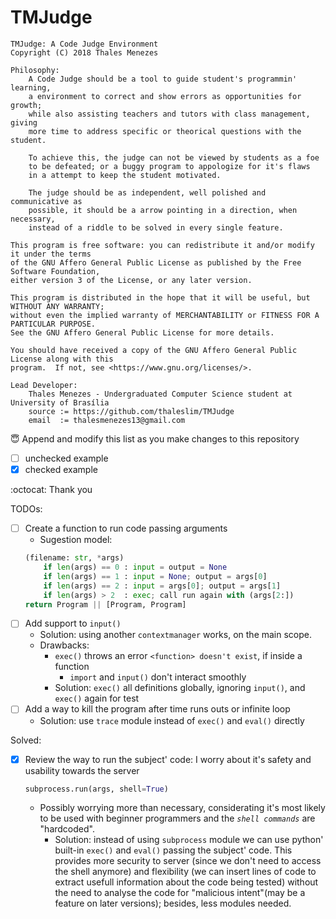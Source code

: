 # TMJudge

    TMJudge: A Code Judge Environment
    Copyright (C) 2018 Thales Menezes

    Philosophy:
        A Code Judge should be a tool to guide student's programmin' learning,
        a environment to correct and show errors as opportunities for growth;
        while also assisting teachers and tutors with class management, giving
        more time to address specific or theorical questions with the student.

        To achieve this, the judge can not be viewed by students as a foe
        to be defeated; or a buggy program to appologize for it's flaws
        in a attempt to keep the student motivated.
        
        The judge should be as independent, well polished and communicative as
        possible, it should be a arrow pointing in a direction, when necessary,
        instead of a riddle to be solved in every single feature.

    This program is free software: you can redistribute it and/or modify it under the terms
    of the GNU Affero General Public License as published by the Free Software Foundation,
    either version 3 of the License, or any later version.

    This program is distributed in the hope that it will be useful, but WITHOUT ANY WARRANTY;
    without even the implied warranty of MERCHANTABILITY or FITNESS FOR A PARTICULAR PURPOSE.
    See the GNU Affero General Public License for more details.

    You should have received a copy of the GNU Affero General Public License along with this
    program.  If not, see <https://www.gnu.org/licenses/>.

    Lead Developer:
        Thales Menezes - Undergraduated Computer Science student at University of Brasília
        source := https://github.com/thaleslim/TMJudge
        email  := thalesmenezes13@gmail.com

:innocent: Append and modify this list as you make changes to this repository

- [ ] unchecked example
- [x] checked example

:octocat: Thank you  

TODOs:
- [ ] Create a function to run code passing arguments
    - Sugestion model:
    ```python
    (filename: str, *args)
        if len(args) == 0 : input = output = None
        if len(args) == 1 : input = None; output = args[0]
        if len(args) == 2 : input = args[0]; output = args[1]
        if len(args) > 2  : exec; call run again with (args[2:])
    return Program || [Program, Program]
    ```
- [ ] Add support to `input()`
    - Solution: using another `contextmanager` works, on the main scope.
    - Drawbacks: 
        - `exec()` throws an error `<function> doesn't exist`, if inside a function
            - `import` and `input()` don't interact smoothly
        - Solution: `exec()` all definitions globally, ignoring `input()`, and `exec()` again for test
- [ ] Add a way to kill the program after time runs outs or infinite loop
    - Solution: use `trace` module instead of `exec()` and `eval()` directly

Solved:
- [x] Review the way to run the subject' code: I worry about it's safety and usability towards the server 
    ```python
    subprocess.run(args, shell=True)
    ```
    - Possibly worrying more than necessary, considerating it's most likely to be used with beginner programmers and the _`shell commands`_ are "hardcoded".
        - Solution: instead of using `subprocess` module we can use python' built-in `exec()` and `eval()` passing the subject' code. This provides more security to server (since we don't need to access the shell anymore) and flexibility (we can insert lines of code to extract usefull information about the code being tested) without the need to analyse the code for "malicious intent"(may be a feature on later versions); besides, less modules needed.
